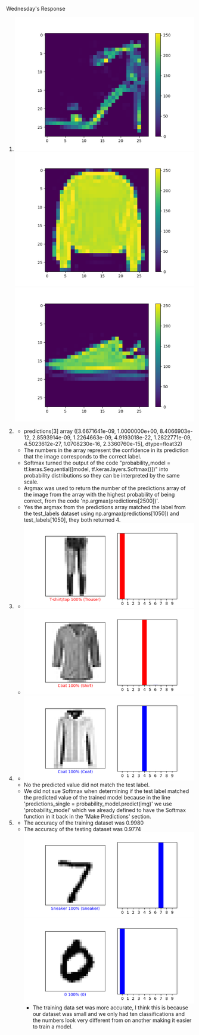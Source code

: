 Wednesday's Response
1. ![img.png](img.png)
   ![img_1.png](img_1.png)
   ![img_2.png](img_2.png)
2. - predictions[3]
     array
     ([3.6671641e-09, 1.0000000e+00, 8.4066903e-12, 2.8593914e-09,
     1.2264663e-09, 4.9193018e-22, 1.2822771e-09, 4.5023612e-27,
     1.0708230e-16, 2.3360760e-15], dtype=float32)
    - The numbers in the array represent the confidence in its prediction that the image corresponds to the correct label.
    - Softmax turned the output of the code "probability_model = tf.keras.Sequential([model, tf.keras.layers.Softmax()])" into probability distributions so they can be interpreted by the same scale.
    - Argmax was used to return the number of the predictions array of the image from the array with the highest probability of being correct, from the code 'np.argmax(predictions[2500])'.
    - Yes the argmax from the predictions array matched the label from the test_labels dataset using np.argmax(predictions[1050]) and test_labels[1050], they both returned 4.
3.  - ![img_3.png](img_3.png)
    - ![img_4.png](img_4.png)
    

4. 
    - ![img_5.png](img_5.png)
    -  No the predicted value did not match the test label.
    - We did not sue Softmax when determining if the test label matched the predicted value of the trained model because in the line 'predictions_single = probability_model.predict(img)' we use 'probability_model' which we already defined to have the Softmax function in it back in the 'Make Predictions' section.
    
5. - The accuracy of the training dataset was 0.9980
    - The accuracy of the testing dataset was 0.9774
    ![img_8.png](img_8.png)
    ![img_9.png](img_9.png)
      - The training data set was more accurate, I think this is because our dataset was small and we only had ten classifications and the numbers look very different from on another making it easier to train a model.
